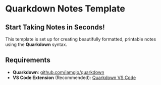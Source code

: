 # Quarkdown Notes Template

## Start Taking Notes in Seconds!

This template is set up for creating beautifully formatted, printable notes using the **Quarkdown** syntax.

## Requirements

* **Quarkdown**: [github.com/iamgio/quarkdown](https://github.com/iamgio/quarkdown)
* **VS Code Extension** (Recommended): [Quarkdown VS Code](https://marketplace.visualstudio.com/items?itemName=quarkdown.quarkdown-vscode)
